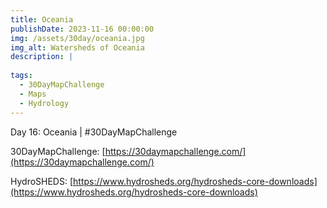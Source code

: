 ```yaml
---
title: Oceania
publishDate: 2023-11-16 00:00:00
img: /assets/30day/oceania.jpg
img_alt: Watersheds of Oceania
description: |
  
tags:
  - 30DayMapChallenge
  - Maps
  - Hydrology
---
```


Day 16: Oceania | #30DayMapChallenge

30DayMapChallenge:  [https://30daymapchallenge.com/](https://30daymapchallenge.com/)

HydroSHEDS:  [https://www.hydrosheds.org/hydrosheds-core-downloads](https://www.hydrosheds.org/hydrosheds-core-downloads)